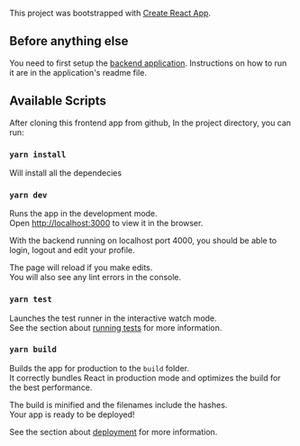 This project was bootstrapped with [Create React App](https://github.com/facebook/create-react-app).

## Before anything else

You need to first setup the [backend application](https://github.com/ahebwa49/jetcake_api). Instructions on how to run it are in the application's readme file.

## Available Scripts

After cloning this frontend app from github, In the project directory, you can run:

### `yarn install`

Will install all the dependecies

### `yarn dev`

Runs the app in the development mode.<br />
Open [http://localhost:3000](http://localhost:3000) to view it in the browser.

With the backend running on localhost port 4000, you should be able to login, logout and edit your profile.

The page will reload if you make edits.<br />
You will also see any lint errors in the console.

### `yarn test`

Launches the test runner in the interactive watch mode.<br />
See the section about [running tests](https://facebook.github.io/create-react-app/docs/running-tests) for more information.

### `yarn build`

Builds the app for production to the `build` folder.<br />
It correctly bundles React in production mode and optimizes the build for the best performance.

The build is minified and the filenames include the hashes.<br />
Your app is ready to be deployed!

See the section about [deployment](https://facebook.github.io/create-react-app/docs/deployment) for more information.

